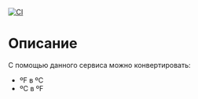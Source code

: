[![CI](https://github.com/k1unk/lab_2_engineering/actions/workflows/main.yml/badge.svg?branch=master)](https://github.com/k1unk/lab_2_engineering/actions/workflows/main.yml)

# Описание

С помощью данного сервиса можно конвертировать:
- ºF в ºC
- ºC в ºF

